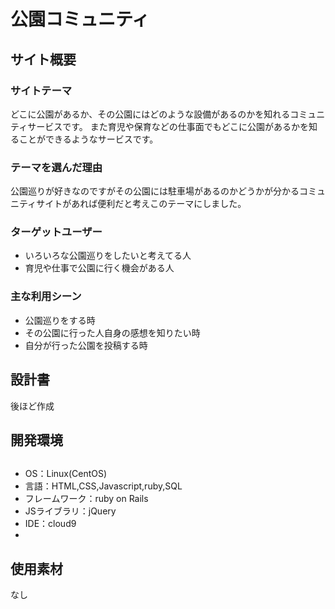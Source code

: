 # 公園コミュニティ

## サイト概要
### サイトテーマ
どこに公園があるか、その公園にはどのような設備があるのかを知れるコミュニティサービスです。
また育児や保育などの仕事面でもどこに公園があるかを知ることができるようなサービスです。

### テーマを選んだ理由
公園巡りが好きなのですがその公園には駐車場があるのかどうかが分かるコミュニティサイトがあれば便利だと考えこのテーマにしました。

### ターゲットユーザー
- いろいろな公園巡りをしたいと考えてる人
- 育児や仕事で公園に行く機会がある人

### 主な利用シーン
- 公園巡りをする時
- その公園に行った人自身の感想を知りたい時
- 自分が行った公園を投稿する時​

## 設計書
後ほど作成

## 開発環境

##
- OS：Linux(CentOS)
- 言語：HTML,CSS,Javascript,ruby,SQL
- フレームワーク：ruby on Rails
- JSライブラリ：jQuery
- IDE：cloud9
-
## 使用素材
なし